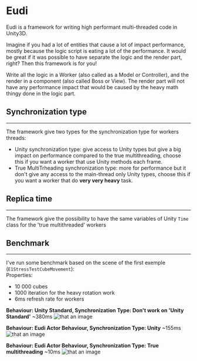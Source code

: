 # Eudi

Eudi is a framework for writing high performant multi-threaded code in Unity3D.  

Imagine if you had a lot of entities that cause a lot of impact performance, mostly because the logic script is eating a lot of the performance. It would be great if it was possible to have separate the logic and the render part, right? Then this framework is for you!  

Write all the logic in a Worker (also called as a Model or Controller), and the render in a component (also called Boss or View).
The render part will not have any performance impact that would be caused by the heavy math thingy done in the logic part.  

## Synchronization type

***

The framework give two types for the synchronization type for workers threads:
* Unity synchronization type: give access to Unity types but give a big impact on performance compared to the true multithreading, choose this if you want a worker that use Unity methods each frame.
* True MultiTrheading synchronization type: more for performance but it don't give any access to the main-thread only Unity types, choose this if you want a worker that do **very very heavy** task.

## Replica time

***

The framework give the possibility to have the same variables of Unity `Time` class for the 'true multithreaded' workers

## Benchmark

***

I've run some benchmark based on the scene of the first exemple (`E1StressTestCubeMovement`):  
Properties:  
* 10 000 cubes
* 1000 iteration for the heavy rotation work
* 6ms refresh rate for workers

**Behaviour: Unity Standard, Synchronization Type: Don't work on 'Unity Standard'**
~380ms
![that an image](https://raw.githubusercontent.com/guerro323/EudiFramework/master/Images/BenchmarkE1_unitystandard_unity.png)  

**Behaviour: Eudi Actor Behaviour, Synchronization Type: Unity**
~155ms
![that an image](https://raw.githubusercontent.com/guerro323/EudiFramework/master/Images/BenchmarkE1_eudi_unity.png)  

**Behaviour: Eudi Actor Behaviour, Synchronization Type: True multithreading**
~10ms
![that an image](https://raw.githubusercontent.com/guerro323/EudiFramework/master/Images/BenchmarkE1_eudi_truethreading.png)

